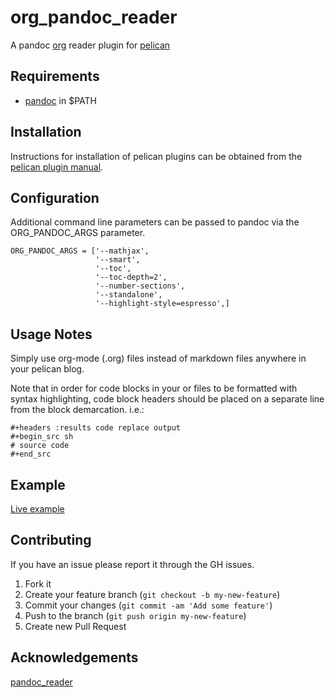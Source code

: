 org_pandoc_reader
=============

A pandoc [org] reader plugin for [pelican]


Requirements
------------

  - [pandoc] in $PATH


Installation
------------

Instructions for installation of pelican plugins can be obtained from the [pelican plugin manual](https://github.com/getpelican/pelican-plugins/blob/master/Readme.rst).


Configuration
-------------

Additional command line parameters can be passed to pandoc via the ORG_PANDOC_ARGS parameter.

    ORG_PANDOC_ARGS = ['--mathjax',
                       '--smart',
                       '--toc',
                       '--toc-depth=2',
                       '--number-sections',
                       '--standalone',
                       '--highlight-style=espresso',]


Usage Notes
-----------
Simply use org-mode (.org) files instead of markdown files anywhere in your pelican blog.


Note that in order for code blocks in your or files to be formatted with syntax highlighting, 
code block headers should be placed on a separate line from the block demarcation. i.e.:

    #+headers :results code replace output
    #+begin_src sh
    # source code
    #+end_src


Example
-------
[Live example](http://jotham-city.com/)


Contributing
------------
If you have an issue please report it through the GH issues.

1. Fork it
2. Create your feature branch (`git checkout -b my-new-feature`)
3. Commit your changes (`git commit -am 'Add some feature'`)
4. Push to the branch (`git push origin my-new-feature`)
5. Create new Pull Request

[org]: http://orgmode.org/
[pandoc]: http://johnmacfarlane.net/pandoc/
[pelican]: http://getpelican.com

Acknowledgements
----------------
[pandoc_reader](https://github.com/liob/pandoc_reader)
